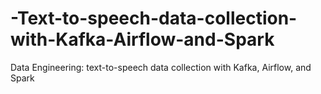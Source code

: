 # -Text-to-speech-data-collection-with-Kafka-Airflow-and-Spark
Data Engineering: text-to-speech data collection with Kafka, Airflow, and Spark

